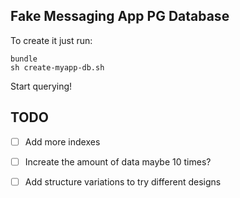 ## Fake Messaging App PG Database

To create it just run:

```
bundle
sh create-myapp-db.sh
```

Start querying!


## TODO

- [ ] Add more indexes
- [ ] Increate the amount of data maybe 10 times?
- [ ] Add structure variations to try different designs

